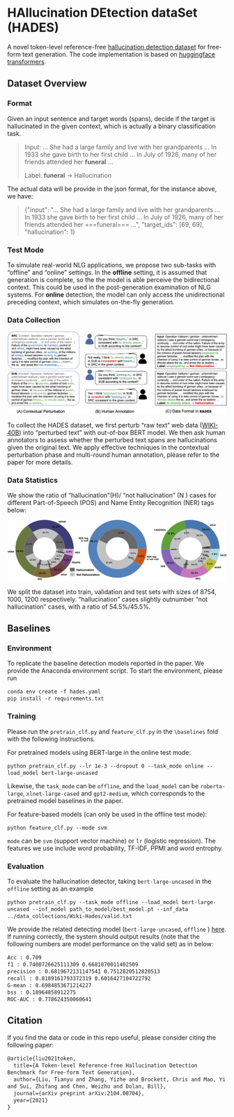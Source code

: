 # HAllucination DEtection dataSet (HADES)

A novel token-level reference-free [hallucination detection dataset](https://arxiv.org/pdf/2104.08704) for free-form text generation. The code implementation is based on [huggingface transformers](https://github.com/huggingface/transformers).

## Dataset Overview

### Format

Given an input sentence and target words (spans), decide if the target is hallucinated in the given context, which is actually a binary classification task.

> Input: ... She had a large family and live with her grandparents ... In 1933 she gave birth to her first child ... In July of 1926, many of her friends attended her **funeral** ... 
> 
> Label: **funeral** -> Hallucination

The actual data will be provide in the json format, for the instance above, we have:
> {"input": "... She had a large family and live with her grandparents ... In 1933 she gave birth to her first child ... In July of 1926, many of her friends attended her ===funeral=== ...", "target_ids": [69, 69], "hallucination": 1} 

### Test Mode

To simulate real-world NLG applications, we propose two sub-tasks with “offline” and “online” settings. In the **offline** setting, it is assumed that generation is complete, so the the model is able perceive the bidirectional context. This could be used in the post-generation examination of NLG systems. For **online** detection, the model can only access the unidirectional preceding context, which simulates on-the-fly generation. 

### Data Collection
![alt text](figs/hallu_overview.png)


To collect the HADES dataset, we first perturb “raw text” web data ([WIKI-40B](https://www.aclweb.org/anthology/2020.lrec-1.297/)) into “perturbed text” with out-of-box BERT model. We then ask human annotators to assess whether the perturbed text spans are hallucinations given the original text. We apply effective techniques in the contextual perturbation phase and multi-round human annotation, please refer to the paper for more details.

### Data Statistics

We show the ratio of “hallucination”(H)/ “not hallucination” (N ) cases for different Part-of-Speech (POS) and Name Entity Recognition (NER) tags below:

![alt text](figs/hallu_pie.png)

We split the dataset into train, validation and test sets with sizes of 8754, 1000, 1200 respectively. “hallucination” cases slightly outnumber “not hallucination” cases, with a ratio of 54.5%/45.5%.

## Baselines

### Environment

To replicate the baseline detection models reported in the paper. We provide the Anaconda environment script. To start the environment, please run

```
conda env create -f hades.yaml
pip install -r requirements.txt
```

### Training

Please run the ```pretrain_clf.py``` and ```feature_clf.py``` in the ```\baselines``` fold with the following instructions.

For pretrained models using BERT-large in the online test mode:
```
python pretrain_clf.py --lr 1e-3 --dropout 0 --task_mode online --load_model bert-large-uncased 
```
Likewise, the ```task_mode``` can be ```offline```, and the ```load_model``` can be ```roberta-large```, ```xlnet-large-cased``` and ```gpt2-medium```, which corresponds to the pretrained model baselines in the paper.


For feature-based models (can only be used in the offline test mode):
```
python feature_clf.py --mode svm
```
```mode``` can be ```svm``` (support vector machine) or ```lr``` (logistic regression). The features we use include word probability, TF-IDF, PPMI and word entrophy.

### Evaluation

To evaluate the hallucination detector, taking ```bert-large-uncased``` in the ```offline``` setting as an example

```
python pretrain_clf.py --task_mode offline --load_model bert-large-uncased --inf_model path_to_model/best_model.pt --inf_data ../data_collections/Wiki-Hades/valid.txt
```

We provide the related detecting model (```bert-large-uncased```, ```offline``` ) [here](). If running correctly, the system should output results (note that the following numbers are model performance on the valid set) as in below:

```
Acc : 0.709
f1 : 0.7408726625111309 0.6681870011402509
precision : 0.6819672131147541 0.7512820512820513
recall : 0.8109161793372319 0.6016427104722792
G-mean : 0.6984853671214227
bss : 0.18964858912275
ROC-AUC : 0.778624350060641
```


## Citation

If you find the data or code in this repo useful, please consider citing the following paper:

```
@article{liu2021token,
  title={A Token-level Reference-free Hallucination Detection Benchmark for Free-form Text Generation},
  author={Liu, Tianyu and Zhang, Yizhe and Brockett, Chris and Mao, Yi and Sui, Zhifang and Chen, Weizhu and Dolan, Bill},
  journal={arXiv preprint arXiv:2104.08704},
  year={2021}
}
```
